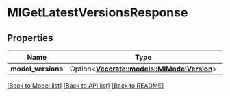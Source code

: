 # MlGetLatestVersionsResponse

## Properties

Name | Type | Description | Notes
------------ | ------------- | ------------- | -------------
**model_versions** | Option<[**Vec<crate::models::MlModelVersion>**](MlModelVersion.md)> |  | [optional]

[[Back to Model list]](../README.md#documentation-for-models) [[Back to API list]](../README.md#documentation-for-api-endpoints) [[Back to README]](../README.md)


